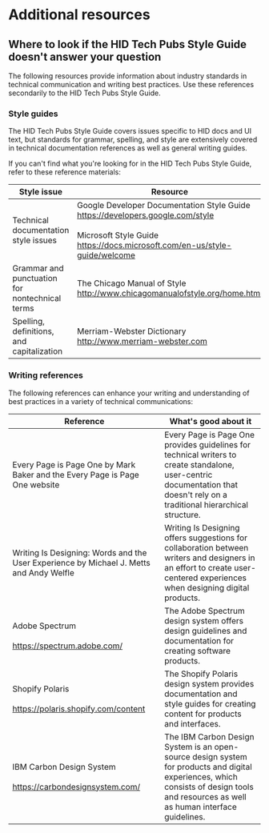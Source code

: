 # Additional resources

## Where to look if the HID Tech Pubs Style Guide doesn't answer your question

The following resources provide information about industry standards in technical communication and writing best practices. Use these references secondarily to the HID Tech Pubs Style Guide.

### Style guides

The HID Tech Pubs Style Guide covers issues specific to HID docs and UI text, but standards for grammar, spelling, and style are extensively covered in technical documentation references as well as general writing guides.

If you can't find what you're looking for in the HID Tech Pubs Style Guide, refer to these reference materials:

| **Style issue** | **Resource** |
|---|---|
| Technical documentation style issues | Google Developer Documentation Style Guide<br><https://developers.google.com/style><br><br>Microsoft Style Guide<br><https://docs.microsoft.com/en-us/style-guide/welcome> |
| Grammar and punctuation for nontechnical terms | The Chicago Manual of Style<br><http://www.chicagomanualofstyle.org/home.html> |
| Spelling, definitions, and capitalization | Merriam-Webster Dictionary<br><http://www.merriam-webster.com> |

### Writing references

The following references can enhance your writing and understanding of best practices in a variety of technical communications:

| **Reference** | **What's good about it** |
|---|---|
| Every Page is Page One by Mark Baker and the Every Page is Page One website | Every Page is Page One provides guidelines for technical writers to create standalone, user-centric documentation that doesn't rely on a traditional hierarchical structure. |
| Writing Is Designing: Words and the User Experience by Michael J. Metts and Andy Welfle | Writing Is Designing offers suggestions for collaboration between writers and designers in an effort to create user-centered experiences when designing digital products. |
| Adobe Spectrum<br><br><https://spectrum.adobe.com/> | The Adobe Spectrum design system offers design guidelines and documentation for creating software products. |
| Shopify Polaris<br><br><https://polaris.shopify.com/content> | The Shopify Polaris design system provides documentation and style guides for creating content for products and interfaces. |
| IBM Carbon Design System<br><br><https://carbondesignsystem.com/> | The IBM Carbon Design System is an open-source design system for products and digital experiences, which consists of design tools and resources as well as human interface guidelines. |
